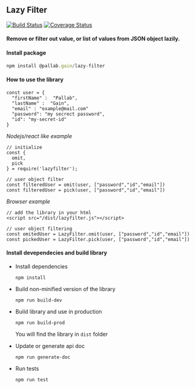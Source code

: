 ## Lazy Filter

[![Build Status](https://travis-ci.org/pallab-gain/lazy-filter.svg?branch=master)](https://travis-ci.org/pallab-gain/lazy-filter) [![Coverage Status](https://coveralls.io/repos/github/pallab-gain/lazy-filter/badge.svg?branch=master)](https://coveralls.io/github/pallab-gain/lazy-filter?branch=master)
#### Remove or filter out value, or list of values from JSON object lazily.

#### Install package
```js
npm install @pallab.gain/lazy-filter
```

#### How to use the library

```
const user = {
  "firstName" :  "Pallab",
  "lastName" :  "Gain",
  "email" : "example@mail.com"
  "password": "my secrect password",
  "id": "my-secret-id"
}
```



*Nodejs/react like example*

```
// initialize
const {
  omit,
  pick
} = require('lazyfilter');

// user object filter
const filteredUser = omit(user, ["password","id","email"])
const filteredUser = pick(user, ["password","id","email"])
```



*Browser example*

```
// add the library in your html
<script src="/dist/lazyfilter.js"></script>

// user object filtering
const omitedUser = LazyFilter.omit(user, ["password","id","email"])
const pickedUser = LazyFilter.pick(user, ["password","id","email"])
```



#### Install devependecies and build library

- Install dependencies

  `npm install`

- Build non-minified version of the library

  `npm run build-dev`

- Build library and use in production

  `npm run build-prod`

  You will find the library in `dist` folder

- Update or generate api doc

  `npm run generate-doc`  
  
- Run tests

  `npm run test`
